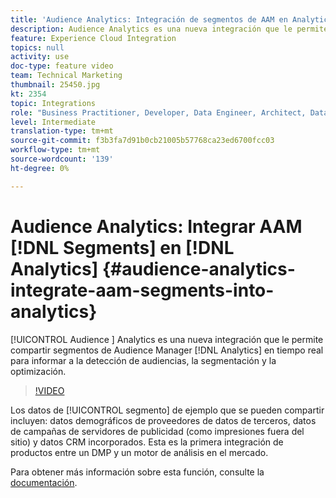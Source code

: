 ```yaml
---
title: 'Audience Analytics: Integración de segmentos de AAM en Analytics'
description: Audience Analytics es una nueva integración que le permite compartir segmentos de Audience Manager (AAM) con Analytics (AA) en tiempo real para informar sobre la detección, segmentación y optimización de audiencias.
feature: Experience Cloud Integration
topics: null
activity: use
doc-type: feature video
team: Technical Marketing
thumbnail: 25450.jpg
kt: 2354
topic: Integrations
role: "Business Practitioner, Developer, Data Engineer, Architect, Data Architect, Administrator, Leader"
level: Intermediate
translation-type: tm+mt
source-git-commit: f3b3fa7d91b0cb21005b57768ca23ed6700fcc03
workflow-type: tm+mt
source-wordcount: '139'
ht-degree: 0%

---
```



# Audience Analytics: Integrar AAM [!DNL Segments] en [!DNL Analytics] {#audience-analytics-integrate-aam-segments-into-analytics}

[!UICONTROL Audience ] Analytics es una nueva integración que le permite compartir segmentos de Audience Manager  [!DNL Analytics] en tiempo real para informar a la detección de audiencias, la segmentación y la optimización.

>[!VIDEO](https://video.tv.adobe.com/v/25450/?quality=12)

Los datos de [!UICONTROL segmento] de ejemplo que se pueden compartir incluyen: datos demográficos de proveedores de datos de terceros, datos de campañas de servidores de publicidad (como impresiones fuera del sitio) y datos CRM incorporados. Esta es la primera integración de productos entre un DMP y un motor de análisis en el mercado.

Para obtener más información sobre esta función, consulte la [documentación](https://marketing.adobe.com/resources/help/en_US/analytics/audiences/).
